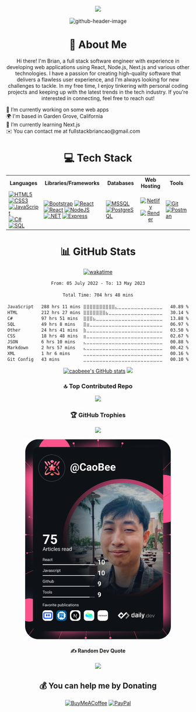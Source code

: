 <div align="center">
 
[![](https://visitcount.itsvg.in/api?id=CaoBeee&icon=2&color=0)](https://visitcount.itsvg.in)
 
![github-header-image](https://user-images.githubusercontent.com/98575161/236058815-9c8b6f58-f8bb-4d25-a3bc-896696de8e67.png)

# 💫 About Me
Hi there! I'm Brian, a full stack software engineer with experience in developing web applications using React, Node.js, Next.js and various other technologies. I have a passion for creating high-quality software that delivers a flawless user experience, and I'm always looking for new challenges to tackle. In my free time, I enjoy tinkering with personal coding projects and keeping up with the latest trends in the tech industry. If you're interested in connecting, feel free to reach out!

<p align="justify">
🔭 I’m currently working on some web apps<br>
🌍 I'm based in Garden Grove, California<br>
🌱 I’m currently learning Next.js<br>
✉️ You can contact me at fullstackbriancao@gmail.com
 
# 💻 Tech Stack
 
 <table>
  <tr>
    <th>Languages</th>
    <th>Libraries/Frameworks</th>
    <th>Databases</th>
    <th>Web Hosting</th>
    <th>Tools</th>
  </tr>
  <tr>
    <td>
    <a href="https://developer.mozilla.org/en-US/docs/Glossary/HTML5" target="_blank" rel="noreferrer"><img src="https://raw.githubusercontent.com/danielcranney/readme-generator/main/public/icons/skills/html5-colored.svg" width="36" height="36" alt="HTML5" />
<a href="https://www.w3.org/TR/CSS/#css" target="_blank" rel="noreferrer"><img src="https://raw.githubusercontent.com/danielcranney/readme-generator/main/public/icons/skills/css3-colored.svg" width="36" height="36" alt="CSS3" /></a> 
<a href="https://developer.mozilla.org/en-US/docs/Web/JavaScript" target="_blank" rel="noreferrer"><img src="https://raw.githubusercontent.com/danielcranney/readme-generator/main/public/icons/skills/javascript-colored.svg" width="36" height="36" alt="JavaScript" /></a>
<a href="https://docs.microsoft.com/en-us/dotnet/csharp/" target="_blank" rel="noreferrer"><img src="https://raw.githubusercontent.com/danielcranney/readme-generator/main/public/icons/skills/csharp-colored.svg" width="36" height="36" alt="C#" /></a>
<a href="https://learn.microsoft.com/en-us/sql/?view=sql-server-ver16" target="_blank" rel="noreferrer"><img src="https://static-00.iconduck.com/assets.00/database-sql-icon-459x512-24auexih.png" width="36" height="36" alt="SQL" /></a>
   </td>
    <td>
     <a href="https://getbootstrap.com/" target="_blank" rel="noreferrer"><img src="https://raw.githubusercontent.com/danielcranney/readme-generator/main/public/icons/skills/bootstrap-colored.svg" width="36" height="36" alt="Bootstrap" /></a>
<a href="https://reactjs.org/" target="_blank" rel="noreferrer"><img src="https://raw.githubusercontent.com/danielcranney/readme-generator/main/public/icons/skills/react-colored.svg" width="36" height="36" alt="React" /></a>
     <a href="https://nextjs.org/" target="_blank" rel="noreferrer"><img src="https://static-00.iconduck.com/assets.00/brand-nextjs-icon-2048x2048-5wmg4s26.png" width="36" height="36" alt="React" /></a>
<a href="https://nodejs.org/en/" target="_blank" rel="noreferrer"><img src="https://raw.githubusercontent.com/danielcranney/readme-generator/main/public/icons/skills/nodejs-colored.svg" width="36" height="36" alt="NodeJS" /></a>
<a href="https://dotnet.microsoft.com/en-us/" target="_blank" rel="noreferrer"><img src="https://raw.githubusercontent.com/danielcranney/readme-generator/main/public/icons/skills/dot-net-colored.svg" width="36" height="36" alt=".NET" /></a>
<a href="https://expressjs.com/" target="_blank" rel="noreferrer"><img src="https://raw.githubusercontent.com/danielcranney/readme-generator/main/public/icons/skills/express-colored-dark.svg" width="36" height="36" alt="Express" /></a>
   </td>
    <td>
     <a href="https://www.microsoft.com/en-us/sql-server" target="_blank" rel="noreferrer"><img src="https://assets-global.website-files.com/6064b31ff49a2d31e0493af1/63a5752c581f4d6558272fef_mssql.svg" width="36" height="36" alt="MSSQL" /></a>
<a href="https://www.postgresql.org/" target="_blank" rel="noreferrer"><img src="https://raw.githubusercontent.com/danielcranney/readme-generator/main/public/icons/skills/postgresql-colored.svg" width="36" height="36" alt="PostgreSQL" /></a>
   </td>
   <td align="center">
    <a href="https://www.netlify.com/" target="_blank" rel="noreferrer"><img src="https://jeancochrane.com/static/images/blog/netlify-identity-dealbreakers/netlify-logo.png" width="36" height="36" alt="Netlify" /></a>
<a href="https://render.com/" target="_blank" rel="noreferrer"><img src="https://encrypted-tbn0.gstatic.com/images?q=tbn:ANd9GcRXh8DmTLg4gmk7qGgX2MmjXQxo0wvURi0hTlYExreDLg&usqp=CAU&ec=48600113" width="36" height="36" alt="Render" /></a>
   </td>
   <td>
    <a href="https://git-scm.com/" target="_blank" rel="noreferrer"><img src="https://raw.githubusercontent.com/danielcranney/readme-generator/main/public/icons/skills/git-colored.svg" width="36" height="36" alt="Git" /></a>
<a href="https://www.postman.com/" target="_blank" rel="noreferrer"><img src="https://user-images.githubusercontent.com/8083855/44999455-72444280-afce-11e8-9f22-fdd7259c637b.png" width="36" height="36" alt="Postman" /></a>
   </td>
  </tr>
</table>
 
# 📊 GitHub Stats

[![wakatime](https://wakatime.com/badge/user/32b6bf4e-4ed0-43fd-9da2-117b4c0e4411.svg)](https://wakatime.com/@32b6bf4e-4ed0-43fd-9da2-117b4c0e4411)

<!--START_SECTION:waka-->

```text
From: 05 July 2022 - To: 13 May 2023

Total Time: 704 hrs 48 mins

JavaScript   288 hrs 11 mins ⣿⣿⣿⣿⣿⣿⣿⣿⣿⣿⣄⣀⣀⣀⣀⣀⣀⣀⣀⣀⣀⣀⣀⣀⣀   40.89 %
HTML         212 hrs 27 mins ⣿⣿⣿⣿⣿⣿⣿⣦⣀⣀⣀⣀⣀⣀⣀⣀⣀⣀⣀⣀⣀⣀⣀⣀⣀   30.14 %
C#           97 hrs 51 mins  ⣿⣿⣿⣦⣀⣀⣀⣀⣀⣀⣀⣀⣀⣀⣀⣀⣀⣀⣀⣀⣀⣀⣀⣀⣀   13.88 %
SQL          49 hrs 8 mins   ⣿⣶⣀⣀⣀⣀⣀⣀⣀⣀⣀⣀⣀⣀⣀⣀⣀⣀⣀⣀⣀⣀⣀⣀⣀   06.97 %
Other        24 hrs 41 mins  ⣷⣀⣀⣀⣀⣀⣀⣀⣀⣀⣀⣀⣀⣀⣀⣀⣀⣀⣀⣀⣀⣀⣀⣀⣀   03.50 %
CSS          18 hrs 48 mins  ⣶⣀⣀⣀⣀⣀⣀⣀⣀⣀⣀⣀⣀⣀⣀⣀⣀⣀⣀⣀⣀⣀⣀⣀⣀   02.67 %
JSON         6 hrs 10 mins   ⣄⣀⣀⣀⣀⣀⣀⣀⣀⣀⣀⣀⣀⣀⣀⣀⣀⣀⣀⣀⣀⣀⣀⣀⣀   00.88 %
Markdown     2 hrs 57 mins   ⣄⣀⣀⣀⣀⣀⣀⣀⣀⣀⣀⣀⣀⣀⣀⣀⣀⣀⣀⣀⣀⣀⣀⣀⣀   00.42 %
XML          1 hr 6 mins     ⣀⣀⣀⣀⣀⣀⣀⣀⣀⣀⣀⣀⣀⣀⣀⣀⣀⣀⣀⣀⣀⣀⣀⣀⣀   00.16 %
Git Config   43 mins         ⣀⣀⣀⣀⣀⣀⣀⣀⣀⣀⣀⣀⣀⣀⣀⣀⣀⣀⣀⣀⣀⣀⣀⣀⣀   00.10 %
```

<!--END_SECTION:waka-->
 
<p>
<a href="http://www.github.com/caobeee"><img src="https://github-readme-stats.vercel.app/api?username=caobeee&show_icons=true&hide=&count_private=true&title_color=0891b2&text_color=ffffff&icon_color=0891b2&bg_color=1c1917&show_icons=true" alt="caobeee's GitHub stats" width="45%" /></a>
<a href="http://www.github.com/caobeee"><img src="https://github-readme-streak-stats.herokuapp.com/?user=caobeee&stroke=ffffff&background=1c1917&ring=0891b2&fire=0891b2&currStreakNum=ffffff&currStreakLabel=0891b2&sideNums=ffffff&sideLabels=ffffff&dates=ffffff&" width="50%" /></a>
</p>

### 🔝 Top Contributed Repo
![](https://github-contributor-stats.vercel.app/api?username=CaoBeee&limit=5&theme=apprentice&combine_all_yearly_contributions=true)

### 🏆 GitHub Trophies
![](https://github-profile-trophy.vercel.app/?username=CaoBeee&theme=apprentice&no-frame=false&no-bg=false&margin-w=4)

<a href="https://app.daily.dev/CaoBee"><img src="https://github.com/CaoBeee/CaoBeee/blob/main/devcard.svg" width="400" alt="Brian Cao's Dev Card"/></a>

#### ✍️ Random Dev Quote
![](https://quotes-github-readme.vercel.app/api?type=horizontal&theme=radical)

## 💰 You can help me by Donating
[![BuyMeACoffee](https://img.shields.io/badge/Buy%20Me%20a%20Coffee-ffdd00?style=for-the-badge&logo=buy-me-a-coffee&logoColor=black)](https://buymeacoffee.com/CaoBeee) [![PayPal](https://img.shields.io/badge/PayPal-00457C?style=for-the-badge&logo=paypal&logoColor=white)](https://paypal.me/CaoB) 
</div>
